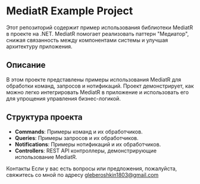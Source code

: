 # MediatR Example Project
Этот репозиторий содержит пример использования библиотеки MediatR в проекте на .NET. MediatR помогает реализовать паттерн "Медиатор", снижая связанность между компонентами системы и улучшая архитектуру приложения.

## Описание
В этом проекте представлены примеры использования MediatR для обработки команд, запросов и нотификаций. Проект демонстрирует, как можно легко интегрировать MediatR в приложение и использовать его для упрощения управления бизнес-логикой.

## Структура проекта
- **Commands**: Примеры команд и их обработчиков.
- **Queries**: Примеры запросов и их обработчиков.
- **Notifications**: Примеры нотификаций и их обработчиков.
- **Controllers**: REST API контроллеры, демонстрирующие использование MediatR.

Контакты
Если у вас есть вопросы или предложения, пожалуйста, свяжитесь со мной по адресу gleberoshkin1803@gmail.com
